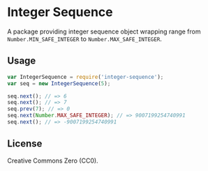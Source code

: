# Integer Sequence

A package providing integer sequence object wrapping range from
`Number.MIN_SAFE_INTEGER` to `Number.MAX_SAFE_INTEGER`.

## Usage

```javascript
var IntegerSequence = require('integer-sequence');
var seq = new IntegerSequence(5);

seq.next(); // => 6
seq.next(); // => 7
seq.prev(7); // => 0
seq.next(Number.MAX_SAFE_INTEGER); // => 9007199254740991
seq.next(); // => -9007199254740991
```

## License

Creative Commons Zero (CC0).
